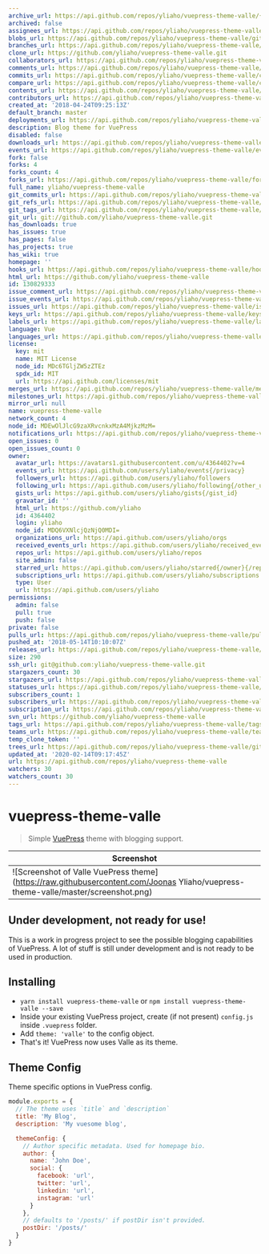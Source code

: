 ```yaml
---
archive_url: https://api.github.com/repos/yliaho/vuepress-theme-valle/{archive_format}{/ref}
archived: false
assignees_url: https://api.github.com/repos/yliaho/vuepress-theme-valle/assignees{/user}
blobs_url: https://api.github.com/repos/yliaho/vuepress-theme-valle/git/blobs{/sha}
branches_url: https://api.github.com/repos/yliaho/vuepress-theme-valle/branches{/branch}
clone_url: https://github.com/yliaho/vuepress-theme-valle.git
collaborators_url: https://api.github.com/repos/yliaho/vuepress-theme-valle/collaborators{/collaborator}
comments_url: https://api.github.com/repos/yliaho/vuepress-theme-valle/comments{/number}
commits_url: https://api.github.com/repos/yliaho/vuepress-theme-valle/commits{/sha}
compare_url: https://api.github.com/repos/yliaho/vuepress-theme-valle/compare/{base}...{head}
contents_url: https://api.github.com/repos/yliaho/vuepress-theme-valle/contents/{+path}
contributors_url: https://api.github.com/repos/yliaho/vuepress-theme-valle/contributors
created_at: '2018-04-24T09:25:13Z'
default_branch: master
deployments_url: https://api.github.com/repos/yliaho/vuepress-theme-valle/deployments
description: Blog theme for VuePress
disabled: false
downloads_url: https://api.github.com/repos/yliaho/vuepress-theme-valle/downloads
events_url: https://api.github.com/repos/yliaho/vuepress-theme-valle/events
fork: false
forks: 4
forks_count: 4
forks_url: https://api.github.com/repos/yliaho/vuepress-theme-valle/forks
full_name: yliaho/vuepress-theme-valle
git_commits_url: https://api.github.com/repos/yliaho/vuepress-theme-valle/git/commits{/sha}
git_refs_url: https://api.github.com/repos/yliaho/vuepress-theme-valle/git/refs{/sha}
git_tags_url: https://api.github.com/repos/yliaho/vuepress-theme-valle/git/tags{/sha}
git_url: git://github.com/yliaho/vuepress-theme-valle.git
has_downloads: true
has_issues: true
has_pages: false
has_projects: true
has_wiki: true
homepage: ''
hooks_url: https://api.github.com/repos/yliaho/vuepress-theme-valle/hooks
html_url: https://github.com/yliaho/vuepress-theme-valle
id: 130829333
issue_comment_url: https://api.github.com/repos/yliaho/vuepress-theme-valle/issues/comments{/number}
issue_events_url: https://api.github.com/repos/yliaho/vuepress-theme-valle/issues/events{/number}
issues_url: https://api.github.com/repos/yliaho/vuepress-theme-valle/issues{/number}
keys_url: https://api.github.com/repos/yliaho/vuepress-theme-valle/keys{/key_id}
labels_url: https://api.github.com/repos/yliaho/vuepress-theme-valle/labels{/name}
language: Vue
languages_url: https://api.github.com/repos/yliaho/vuepress-theme-valle/languages
license:
  key: mit
  name: MIT License
  node_id: MDc6TGljZW5zZTEz
  spdx_id: MIT
  url: https://api.github.com/licenses/mit
merges_url: https://api.github.com/repos/yliaho/vuepress-theme-valle/merges
milestones_url: https://api.github.com/repos/yliaho/vuepress-theme-valle/milestones{/number}
mirror_url: null
name: vuepress-theme-valle
network_count: 4
node_id: MDEwOlJlcG9zaXRvcnkxMzA4MjkzMzM=
notifications_url: https://api.github.com/repos/yliaho/vuepress-theme-valle/notifications{?since,all,participating}
open_issues: 0
open_issues_count: 0
owner:
  avatar_url: https://avatars1.githubusercontent.com/u/4364402?v=4
  events_url: https://api.github.com/users/yliaho/events{/privacy}
  followers_url: https://api.github.com/users/yliaho/followers
  following_url: https://api.github.com/users/yliaho/following{/other_user}
  gists_url: https://api.github.com/users/yliaho/gists{/gist_id}
  gravatar_id: ''
  html_url: https://github.com/yliaho
  id: 4364402
  login: yliaho
  node_id: MDQ6VXNlcjQzNjQ0MDI=
  organizations_url: https://api.github.com/users/yliaho/orgs
  received_events_url: https://api.github.com/users/yliaho/received_events
  repos_url: https://api.github.com/users/yliaho/repos
  site_admin: false
  starred_url: https://api.github.com/users/yliaho/starred{/owner}{/repo}
  subscriptions_url: https://api.github.com/users/yliaho/subscriptions
  type: User
  url: https://api.github.com/users/yliaho
permissions:
  admin: false
  pull: true
  push: false
private: false
pulls_url: https://api.github.com/repos/yliaho/vuepress-theme-valle/pulls{/number}
pushed_at: '2018-05-14T10:10:07Z'
releases_url: https://api.github.com/repos/yliaho/vuepress-theme-valle/releases{/id}
size: 290
ssh_url: git@github.com:yliaho/vuepress-theme-valle.git
stargazers_count: 30
stargazers_url: https://api.github.com/repos/yliaho/vuepress-theme-valle/stargazers
statuses_url: https://api.github.com/repos/yliaho/vuepress-theme-valle/statuses/{sha}
subscribers_count: 1
subscribers_url: https://api.github.com/repos/yliaho/vuepress-theme-valle/subscribers
subscription_url: https://api.github.com/repos/yliaho/vuepress-theme-valle/subscription
svn_url: https://github.com/yliaho/vuepress-theme-valle
tags_url: https://api.github.com/repos/yliaho/vuepress-theme-valle/tags
teams_url: https://api.github.com/repos/yliaho/vuepress-theme-valle/teams
temp_clone_token: ''
trees_url: https://api.github.com/repos/yliaho/vuepress-theme-valle/git/trees{/sha}
updated_at: '2020-02-14T09:17:45Z'
url: https://api.github.com/repos/yliaho/vuepress-theme-valle
watchers: 30
watchers_count: 30
---
```


# vuepress-theme-valle

> Simple [VuePress](https://github.com/vuejs/vuepress) theme with blogging support.

| Screenshot                                              |
| ------------------------------------------------------- |
| ![Screenshot of Valle VuePress theme](https://raw.githubusercontent.com/Joonas Yliaho/vuepress-theme-valle/master/screenshot.png) |

## **Under development, not ready for use!**

This is a work in progress project to see the possible blogging capabilities of VuePress. A lot of stuff is still under development and is not ready to be used in production.

## Installing

* `yarn install vuepress-theme-valle` or `npm install vuepress-theme-valle --save`
* Inside your existing VuePress project, create (if not present) `config.js` inside `.vuepress` folder.
* Add `theme: 'valle'` to the config object.
* That's it! VuePress now uses Valle as its theme.

## Theme Config

Theme specific options in VuePress config.

```javascript
module.exports = {
  // The theme uses `title` and `description`
  title: 'My Blog',
  description: 'My vuesome blog',

  themeConfig: {
    // Author specific metadata. Used for homepage bio.
    author: {
      name: 'John Doe',
      social: {
        facebook: 'url',
        twitter: 'url',
        linkedin: 'url',
        instagram: 'url'
      }
    },
    // defaults to '/posts/' if postDir isn't provided.
    postDir: '/posts/'
  }
}
```
